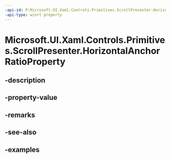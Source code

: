 ```yaml
---
-api-id: P:Microsoft.UI.Xaml.Controls.Primitives.ScrollPresenter.HorizontalAnchorRatioProperty
-api-type: winrt property
---
```


# Microsoft.UI.Xaml.Controls.Primitives.ScrollPresenter.HorizontalAnchorRatioProperty

<!--
public static Windows.UI.Xaml.DependencyProperty HorizontalAnchorRatioProperty { get; }
-->


## -description

## -property-value

## -remarks

## -see-also

## -examples


